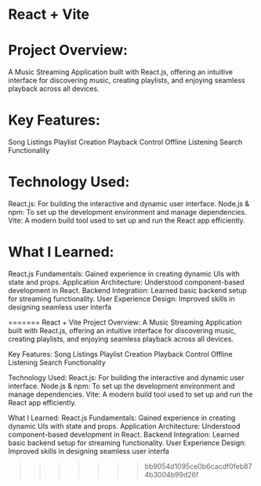 # React + Vite

# Project Overview:
A Music Streaming Application built with React.js, offering an intuitive interface for discovering music, creating playlists, and enjoying seamless playback across all devices.

# Key Features:

Song Listings
Playlist Creation
Playback Control
Offline Listening
Search Functionality

# Technology Used:

React.js: For building the interactive and dynamic user interface.
Node.js & npm: To set up the development environment and manage dependencies.
Vite: A modern build tool used to set up and run the React app efficiently.

# What I Learned:

React.js Fundamentals: Gained experience in creating dynamic UIs with state and props.
Application Architecture: Understood component-based development in React.
Backend Integration: Learned basic backend setup for streaming functionality.
User Experience Design: Improved skills in designing seamless user interfa


=======
React + Vite
Project Overview:
A Music Streaming Application built with React.js, offering an intuitive interface for discovering music, creating playlists, and enjoying seamless playback across all devices.

Key Features:
Song Listings Playlist Creation Playback Control Offline Listening Search Functionality

Technology Used:
React.js: For building the interactive and dynamic user interface. Node.js & npm: To set up the development environment and manage dependencies. Vite: A modern build tool used to set up and run the React app efficiently.

What I Learned:
React.js Fundamentals: Gained experience in creating dynamic UIs with state and props. Application Architecture: Understood component-based development in React. Backend Integration: Learned basic backend setup for streaming functionality. User Experience Design: Improved skills in designing seamless user interfa
>>>>>>> bb9054d1095ce0b6cacdf0feb874b3004b99d26f
